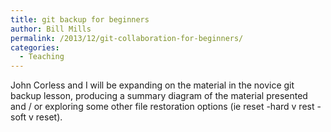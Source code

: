 ```yaml
---
title: git backup for beginners
author: Bill Mills
permalink: /2013/12/git-collaboration-for-beginners/
categories:
  - Teaching
---
```

John Corless and I will be expanding on the material in the novice git backup lesson, producing a summary diagram of the material presented and / or exploring some other file restoration options (ie reset -hard v rest -soft v reset).

